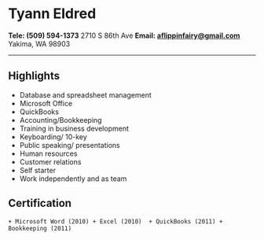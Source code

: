 Tyann Eldred
================
**Tele: (509) 594-1373**    2710 S 86th Ave
**Email: aflippinfairy@gmail.com**  Yakima, WA 98903
* * * * *
Highlights
--------------
  + Database and spreadsheet management  
  + Microsoft Office
  + QuickBooks
  + Accounting/Bookkeeping
  + Training in business development
  + Keyboarding/ 10-key
  + Public speaking/ presentations
  + Human resources
  + Customer relations
  + Self starter
  + Work independently and as team

Certification
---------------
    + Microsoft Word (2010) + Excel (2010)  + QuickBooks (2011) + Bookkeeping (2011)

